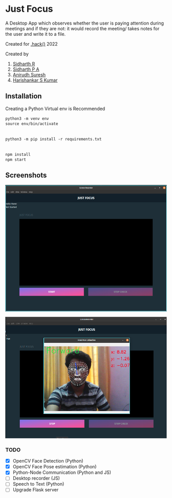 # Just Focus
A Desktop App which observes whether the user is paying attention during meetings and if they are not: it would record the meeting/ takes notes for the user and write it to a file.

Created for [.hack()](https://hack22.devfolio.co/) 2022

Created by 

1. [Sidharth R](https://github.com/Raf5017)
2. [Sidharth P A](https://github.com/schmidharth)
3. [Anirudh Suresh](https://github.com/anirudhsuresh522001)
4. [Harishankar S Kumar](https://github.com/HariSK20)

## Installation

Creating a Python Virtual env is Recommended

	python3 -m venv env
	source env/bin/activate


	python3 -m pip install -r requirements.txt


	npm install
	npm start

## Screenshots

![Interface](/img/1.png)

![OpenCV Started](/img/2.png)

### TODO

- [x] OpenCV Face Detection (Python)
- [x] OpenCV Face Pose estimation (Python)
- [x] Python-Node Communication (Python and JS)
- [ ] Desktop recorder (JS)
- [ ] Speech to Text (Python)
- [ ] Upgrade Flask server
